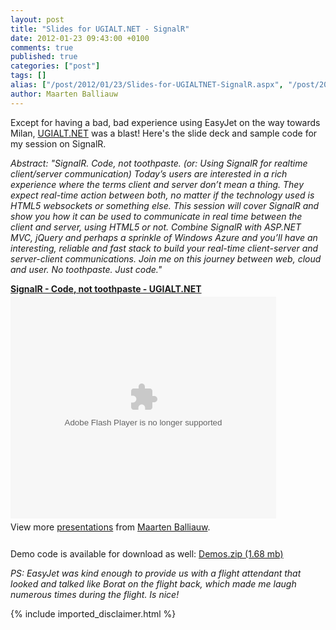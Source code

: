 ```yaml
---
layout: post
title: "Slides for UGIALT.NET - SignalR"
date: 2012-01-23 09:43:00 +0100
comments: true
published: true
categories: ["post"]
tags: []
alias: ["/post/2012/01/23/Slides-for-UGIALTNET-SignalR.aspx", "/post/2012/01/23/slides-for-ugialtnet-signalr.aspx"]
author: Maarten Balliauw
---
```

<p>Except for having a bad, bad experience using EasyJet on the way towards Milan, <a href="http://www.ugialt.net">UGIALT.NET</a> was a blast! Here's the slide deck and sample code for my session on SignalR.</p>
<p><em>Abstract: "SignalR. Code, not toothpaste. (or: Using SignalR for realtime client/server communication) Today&rsquo;s users are interested in a rich experience where the terms client and server don&rsquo;t mean a thing. They expect real-time action between both, no matter if the technology used is HTML5 websockets or something else. This session will cover SignalR and show you how it can be used to communicate in real time between the client and server, using HTML5 or not. Combine SignalR with ASP.NET MVC, jQuery and perhaps a sprinkle of Windows Azure and you&rsquo;ll have an interesting, reliable and fast stack to build your real-time client-server and server-client communications. Join me on this journey between web, cloud and user. No toothpaste. Just code."</em></p>
<div style="width:425px" id="__ss_11213046"><strong style="display:block;margin:12px 0 4px"><a href="http://www.slideshare.net/maartenba/signalr-code-not-toothpaste-ugialtnet" title="SignalR - Code, not toothpaste - UGIALT.NET">SignalR - Code, not toothpaste - UGIALT.NET</a></strong><object id="__sse11213046" width="425" height="355"><param name="movie" value="http://static.slidesharecdn.com/swf/ssplayer2.swf?doc=signalr-codenottoothpaste-ugialt-netmilano-120123023548-phpapp02&stripped_title=signalr-code-not-toothpaste-ugialtnet&userName=maartenba" /><param name="allowFullScreen" value="true"/><param name="allowScriptAccess" value="always"/><param name="wmode" value="transparent"/><embed name="__sse11213046" src="http://static.slidesharecdn.com/swf/ssplayer2.swf?doc=signalr-codenottoothpaste-ugialt-netmilano-120123023548-phpapp02&stripped_title=signalr-code-not-toothpaste-ugialtnet&userName=maartenba" type="application/x-shockwave-flash" allowscriptaccess="always" allowfullscreen="true" wmode="transparent" width="425" height="355"></embed></object><div style="padding:5px 0 12px">View more <a href="http://www.slideshare.net/">presentations</a> from <a href="http://www.slideshare.net/maartenba">Maarten Balliauw</a>.</div></div>
<p>Demo code is available for download as well: <a href="/files/2012/1/Demos.zip">Demos.zip (1.68 mb)</a></p>
<p><em>PS: EasyJet was kind enough to provide us with a flight attendant that looked and talked like Borat on the flight back, which made me laugh numerous times during the flight. Is nice!</em></p>
{% include imported_disclaimer.html %}
